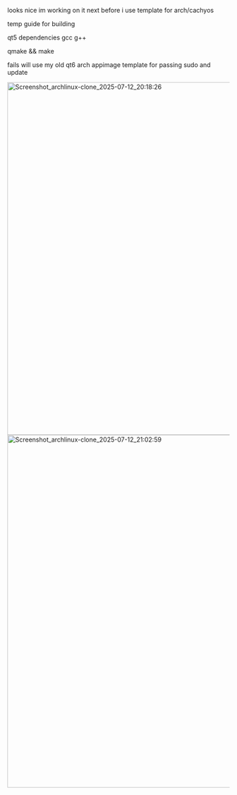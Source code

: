 looks nice  im working on it next before i use template for arch/cachyos

temp guide for building 

qt5 dependencies gcc g++ 

qmake && make

fails will use my old qt6 arch appimage template for passing sudo and update


<img width="1280" height="800" alt="Screenshot_archlinux-clone_2025-07-12_20:18:26" src="https://github.com/user-attachments/assets/03c76679-5902-4cbd-bdc7-17fceae94310" />


<img width="1280" height="800" alt="Screenshot_archlinux-clone_2025-07-12_21:02:59" src="https://github.com/user-attachments/assets/388f488b-6696-4af8-80d3-d8540e7432b6" />
